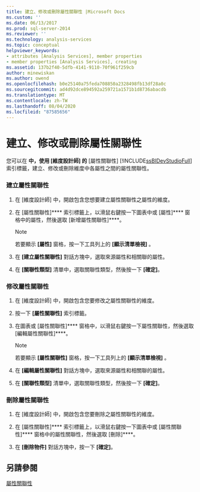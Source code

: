 ```yaml
---
title: 建立、修改或刪除屬性關聯性 |Microsoft Docs
ms.custom: ''
ms.date: 06/13/2017
ms.prod: sql-server-2014
ms.reviewer: ''
ms.technology: analysis-services
ms.topic: conceptual
helpviewer_keywords:
- attributes [Analysis Services], member properties
- member properties [Analysis Services], creating
ms.assetid: 137b2f40-5dfb-4141-9110-70f961f259cb
author: minewiskan
ms.author: owend
ms.openlocfilehash: b0e25140a75feda708850a2328498fb13df28a0c
ms.sourcegitcommit: ad4d92dce894592a259721a1571b1d8736abacdb
ms.translationtype: MT
ms.contentlocale: zh-TW
ms.lasthandoff: 08/04/2020
ms.locfileid: "87585656"
---
```

# <a name="create-modify-or-delete-an-attribute-relationship"></a>建立、修改或刪除屬性關聯性
  您可以在 **中，使用 [維度設計師] 的** [屬性關聯性] [!INCLUDE[ssBIDevStudioFull](../../includes/ssbidevstudiofull-md.md)]索引標籤，建立、修改或刪除維度中各屬性之間的屬性關聯性。  
  
### <a name="to-create-an-attribute-relationship"></a>建立屬性關聯性  
  
1.  在 [維度設計師] 中，開啟包含您想要建立屬性關聯性之屬性的維度。  
  
2.  在 [屬性關聯性]**** 索引標籤上，以滑鼠右鍵按一下圖表中或 [屬性]**** 窗格中的屬性，然後選取 [新增屬性關聯性]****。  
  
    > [!NOTE]  
    >   若要顯示 **[屬性]** 窗格，按一下工具列上的 **[顯示清單檢視]** 。  
  
3.  在 **[建立屬性關聯性]** 對話方塊中，選取來源屬性和相關聯的屬性。  
  
4.  在 **[關聯性類型]** 清單中，選取關聯性類型，然後按一下 **[確定]**。  
  
### <a name="to-modify-an-attribute-relationship"></a>修改屬性關聯性  
  
1.  在 [維度設計師] 中，開啟包含您要修改之屬性關聯性的維度。  
  
2.  按一下 **[屬性關聯性]** 索引標籤。  
  
3.  在圖表或 [屬性關聯性]**** 窗格中，以滑鼠右鍵按一下屬性關聯性，然後選取 [編輯屬性關聯性]****。  
  
    > [!NOTE]  
    >   若要顯示 **[屬性關聯性]** 窗格，按一下工具列上的 **[顯示清單檢視]** 。  
  
4.  在 **[編輯屬性關聯性]** 對話方塊中，選取來源屬性和相關聯的屬性。  
  
5.  在 **[關聯性類型]** 清單中，選取關聯性類型，然後按一下 **[確定]**。  
  
### <a name="to-delete-an-attribute-relationship"></a>刪除屬性關聯性  
  
1.  在 [維度設計師] 中，開啟包含您要刪除之屬性關聯性的維度。  
  
2.  在 [屬性關聯性]**** 索引標籤上，以滑鼠右鍵按一下圖表中或 [屬性關聯性]**** 窗格中的屬性關聯性，然後選取 [刪除]****。  
  
3.  在 **[刪除物件]** 對話方塊中，按一下 **[確定]**。  
  
## <a name="see-also"></a>另請參閱  
 [屬性關聯性](../multidimensional-models-olap-logical-dimension-objects/attribute-relationships.md)  
  
  
